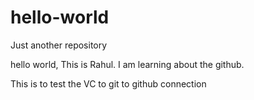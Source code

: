 # hello-world
Just another repository

hello world, This is Rahul. I am learning about the github.

This is to test the VC to git to github connection
